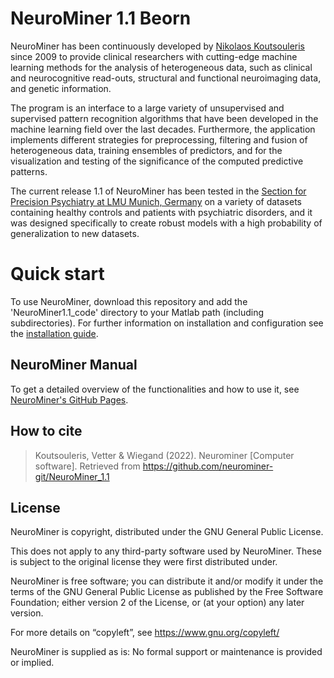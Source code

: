 # NeuroMiner 1.1 Beorn

NeuroMiner has been continuously developed by [Nikolaos Koutsouleris](https://www.imprs-tp.mpg.de/person/43420/2484) since 2009 to provide clinical researchers with cutting-edge machine learning methods for the analysis of heterogeneous data, such as clinical and neurocognitive read-outs, structural and functional neuroimaging data, and genetic information. 

The program is an interface to a large variety of unsupervised and supervised pattern recognition algorithms that have been developed in  the machine learning field over the last decades. Furthermore, the application implements different strategies for preprocessing, filtering and fusion of heterogeneous data, training ensembles of predictors, and for the visualization and testing of the significance of the computed predictive patterns. 

The current release 1.1 of NeuroMiner has been tested in the [Section for Precision Psychiatry at LMU Munich, Germany](https://www.lmu-klinikum.de/psychiatrie-und-psychotherapie/forschung-research/working-groups/precision-psychiatry/7ef67d79b4ad4804) on a variety of datasets containing healthy controls and patients with psychiatric disorders, and it was designed specifically to create robust models with a high probability of generalization to new datasets.

# Quick start

To use NeuroMiner, download this repository and add the 'NeuroMiner1.1_code' directory to your Matlab path (including subdirectories). 
For further information on installation and configuration see the [installation guide](https://neurominer-git.github.io/NeuroMiner_1.1/docs/1.2_gettingstarted.html). 

## NeuroMiner Manual
To get a detailed overview of the functionalities and how to use it, see [NeuroMiner's GitHub Pages](https://neurominer-git.github.io/NeuroMiner_1.1/intro.html).  

## How to cite
> Koutsouleris, Vetter & Wiegand (2022). Neurominer [Computer software]. Retrieved from 
>        https://github.com/neurominer-git/NeuroMiner_1.1


## License
NeuroMiner is copyright, distributed under the GNU General Public License.

This does not apply to any third-party software used by NeuroMiner. These
is subject to the original license they were first distributed under.

NeuroMiner is free software; you can distribute it and/or modify it under
the terms of the GNU General Public License as published by the Free
Software Foundation; either version 2 of the License, or (at your option)
any later version.

For more details on “copyleft”, see https://www.gnu.org/copyleft/

NeuroMiner is supplied as is:
No formal support or maintenance is provided or implied.
